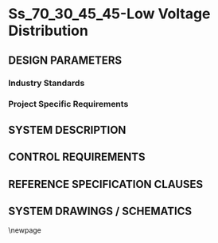 # Ss_70_30_45_45-Low Voltage Distribution

## DESIGN PARAMETERS

### Industry Standards

### Project Specific Requirements

## SYSTEM DESCRIPTION

## CONTROL REQUIREMENTS

## REFERENCE SPECIFICATION CLAUSES

## SYSTEM DRAWINGS / SCHEMATICS

\newpage

